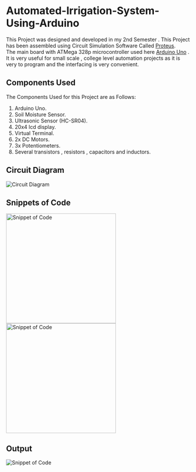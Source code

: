 # Automated-Irrigation-System-Using-Arduino

This Project was designed and developed in my 2nd Semester . This Project has been assembled using Circuit Simulation Software Called [Proteus](https://www.labcenter.com/). <br>
The main board with ATMega 328p microcontroller used here [Arduino Uno](https://www.amazon.com/Arduino-A000066-ARDUINO-UNO-R3/dp/B008GRTSV6) . It is very useful for small scale , college level automation projects as it is very to program and the interfacing is very convenient. 

## Components Used

The Components Used for this Project are as Follows:

1.  Arduino Uno.
2.  Soil Moisture Sensor.
3.  Ultrasonic Sensor (HC-SR04).
4.  20x4 lcd display.
5.  Virtual Terminal. 
6.  2x DC Motors.
7.  3x Potentiometers.
8.  Several transistors , resistors , capacitors and inductors.

## Circuit Diagram

![Circuit Diagram](https://github.com/BhakeSart/Automed-Irrigation-System-Using-Arduino/blob/main/Circuit%20Diagram.jpg "Circuit Diagram")



## Snippets of Code

<img src="https://github.com/BhakeSart/Automed-Irrigation-System-Using-Arduino/blob/main/assets/Screenshot%202022-01-30%20211237.jpg" width=300px alt="Snippet of Code">           <img src="https://github.com/BhakeSart/Automed-Irrigation-System-Using-Arduino/blob/main/assets/Screenshot%202022-01-30%20211253.jpg" width=300px alt="Snippet of Code">

## Output

<img src="https://github.com/BhakeSart/Automed-Irrigation-System-Using-Arduino/blob/main/assets/Output.jpg"  alt="Snippet of Code">  






 

